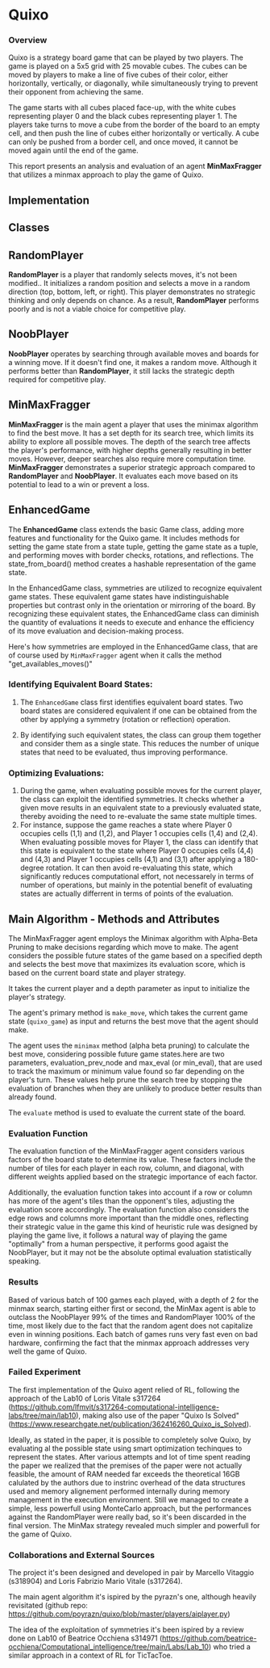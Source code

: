 # Quixo

### Overview
Quixo is a strategy board game that can be played by two players. The game is played on a 5x5 grid with 25 movable cubes. The cubes can be moved by players to make a line of five cubes of their color, either horizontally, vertically, or diagonally, while simultaneously trying to prevent their opponent from achieving the same.

The game starts with all cubes placed face-up, with the white cubes representing player 0 and the black cubes representing player 1. The players take turns to move a cube from the border of the board to an empty cell, and then push the line of cubes either horizontally or vertically. A cube can only be pushed from a border cell, and once moved, it cannot be moved again until the end of the game.



This report presents an analysis and evaluation of an agent **MinMaxFragger** that utilizes a minmax approach to play the game of Quixo.


## Implementation

## Classes
## RandomPlayer

**RandomPlayer** is a player that randomly selects moves, it's not been modified.. It initializes a random position and selects a move in a random direction (top, bottom, left, or right). This player demonstrates no strategic thinking and only depends on chance. As a result, **RandomPlayer** performs poorly and is not a viable choice for competitive play.

## NoobPlayer

 **NoobPlayer** operates by searching through available moves and boards for a winning move. If it doesn't find one, it makes a random move. Although it performs better than **RandomPlayer**, it still lacks the strategic depth required for competitive play.

## MinMaxFragger

**MinMaxFragger** is the main agent a player that uses the minimax algorithm to find the best move. It has a set depth for its search tree, which limits its ability to explore all possible moves. The depth of the search tree affects the player's performance, with higher depths generally resulting in better moves. However, deeper searches also require more computation time. **MinMaxFragger** demonstrates a superior strategic approach compared to **RandomPlayer** and **NoobPlayer**. It evaluates each move based on its potential to lead to a win or prevent a loss.

## EnhancedGame

The **EnhancedGame** class extends the basic Game class, adding more features and functionality for the Quixo game. It includes methods for setting the game state from a state tuple, getting the game state as a tuple, and performing moves with border checks, rotations, and reflections. The state_from_board() method creates a hashable representation of the game state.

In the EnhancedGame class, symmetries are utilized to recognize equivalent game states. These equivalent game states have indistinguishable properties but contrast only in the orientation or mirroring of the board. By recognizing these equivalent states, the EnhancedGame class can diminish the quantity of evaluations it needs to execute and enhance the efficiency of its move evaluation and decision-making process.

Here's how symmetries are employed in the EnhancedGame class, that are of course used by `MinMaxFragger` agent when it calls the method "get_availables_moves()"

### Identifying Equivalent Board States:

1. The `EnhancedGame` class first identifies equivalent board states. Two board states are considered equivalent if one can be obtained from the other by applying a symmetry (rotation or reflection) operation.

2. By identifying such equivalent states, the class can group them together and consider them as a single state. This reduces the number of unique states that need to be evaluated, thus improving performance.

### Optimizing Evaluations:

1. During the game, when evaluating possible moves for the current player, the class can exploit the identified symmetries. It checks whether a given move results in an equivalent state to a previously evaluated state, thereby avoiding the need to re-evaluate the same state multiple times.
2. For instance, suppose the game reaches a state where Player 0 occupies cells (1,1) and (1,2), and Player 1 occupies cells (1,4) and (2,4). When evaluating possible moves for Player 1, the class can identify that this state is equivalent to the state where Player 0 occupies cells (4,4) and (4,3) and Player 1 occupies cells (4,1) and (3,1) after applying a 180-degree rotation. It can then avoid re-evaluating this state, which significantly reduces computational effort, not necessarely in terms of number of operations, but mainly in the potential benefit of evaluating states are actually differrent in terms of points of the evaluation.



## Main Algorithm - Methods and Attributes


The MinMaxFragger agent employs the Minimax algorithm with Alpha-Beta Pruning to make decisions regarding which move to make. The agent considers the possible future states of the game based on a specified depth and selects the best move that maximizes its evaluation score, which is based on the current board state and player strategy.

It takes the current player and a depth parameter as input to initialize the player's strategy.

The agent's primary method is `make_move`, which takes the current game state (`quixo_game`) as input and returns the best move that the agent should make. 

The agent uses the `minimax` method (alpha beta pruning) to calculate the best move, considering possible future game states.here are two parameters, evaluation_prev_node and max_eval (or min_eval), that are used to track the maximum or minimum value found so far depending on the player's turn. These values help prune the search tree by stopping the evaluation of branches when they are unlikely to produce better results than already found.

The `evaluate` method is used to evaluate the current state of the board.

### Evaluation Function

The evaluation function of the MinMaxFragger agent considers various factors of the board state to determine its value. These factors include the number of tiles for each player in each row, column, and diagonal, with different weights applied based on the strategic importance of each factor.

Additionally, the evaluation function takes into account if a row or column has more of the agent's tiles than the opponent's tiles, adjusting the evaluation score accordingly. The evaluation function also considers the edge rows and columns more important than the middle ones, reflecting their strategic value in the game this kind of heuristic rule was designed by playing the game live, it follows a natural way of playing the game "optimally" from a human perspective, it performs good agaist the NoobPlayer, but it may not be the absolute optimal evaluation statistically speaking.

### Results
Based of various batch of 100 games each played, with a depth of 2 for the minmax search, starting either first or second, the MinMax agent is able to outclass the NoobPlayer 99% of the times and RandomPlayer 100% of the time, most likely due to the fact that the random agent does not capitalize even in winning positions. Each batch of games runs very fast even on bad hardware, confirming the fact that the minmax approach addresses very well the game of Quixo.


### Failed Experiment
The first implementation of the Quixo agent relied of RL, following the approach of the Lab10 of Loris Vitale s317264 (https://github.com/lfmvit/s317264-computational-intelligence-labs/tree/main/lab10), making also use of the paper "Quixo Is Solved" (https://www.researchgate.net/publication/362416260_Quixo_is_Solved). 

Ideally, as stated in the paper, it is possible to completely solve Quixo, by evaluating al the possible state using smart optimization techinques to represent the states. After various attempts and lot of time spent reading the paper we realized that the premises of the paper were not actually feasible, the amount of RAM needed far exceeds the theoretical 16GB calulated by the authors due to instrinc overhead of the data structures used and memory alignement performed internally during memory management in the execution environment. Still we managed to create a simple, less powerfull using MonteCarlo approach, but the performances against the RandomPlayer were really bad, so it's been discarded in the final version. The MinMax strategy revealed much simpler and powerfull for the game of Quixo.


### Collaborations and External Sources

The project it's been designed and developed in pair by Marcello Vitaggio (s318904) and Loris Fabrizio Mario Vitale (s317264).

The main agent algorithm it's ispired by the pyrazn's one, although heavily revisitated (github repo: https://github.com/poyrazn/quixo/blob/master/players/aiplayer.py)

The idea of the exploitation of symmetries it's been ispired by a review done on Lab10 of Beatrice Occhiena s314971 (https://github.com/beatrice-occhiena/Computational_intelligence/tree/main/Labs/Lab_10) who tried a similar approach in a context of RL for TicTacToe.


